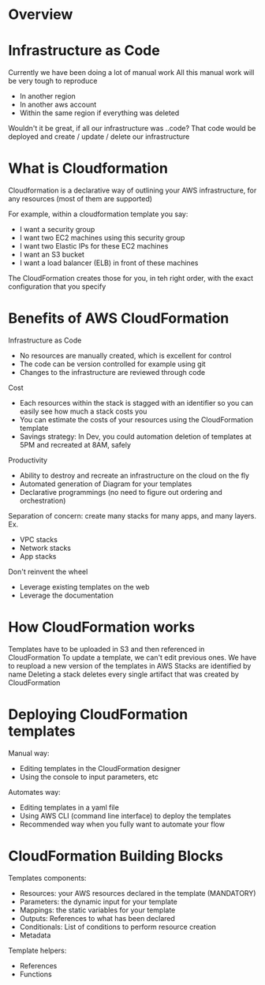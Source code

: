# Overview

# Infrastructure as Code

Currently we have been doing a lot of manual work
All this manual work will be very tough to reproduce
- In another region
- In another aws account 
- Within the same region if everything was deleted

Wouldn't it be great, if all our infrastructure was ..code?
That code would be deployed and create / update / delete our infrastructure

# What is Cloudformation

Cloudformation is a declarative way of outlining your AWS infrastructure, for any resources (most of them are supported)

For example, within a cloudformation template you say:
- I want a security group
- I want two EC2 machines using this security group
- I want two Elastic IPs for these EC2 machines 
- I want an S3 bucket
- I want a load balancer (ELB) in front of these machines

The CloudFormation creates those for you, in teh right order, with the exact configuration that you specify

# Benefits of AWS CloudFormation

Infrastructure as Code
- No resources are manually created, which is excellent for control
- The code can be version controlled for example using git
- Changes to the infrastructure are reviewed through code

Cost
- Each resources within the stack is stagged with an identifier so you can easily see how much a stack costs you
- You can estimate the costs of your resources using the CloudFormation template
- Savings strategy: In Dev, you could automation deletion of templates at 5PM and recreated at 8AM, safely

Productivity
- Ability to destroy and recreate an infrastructure on the cloud on the fly 
- Automated generation of Diagram for your templates
- Declarative programmings (no need to figure out ordering and orchestration)

Separation of concern: create many stacks for many apps, and many layers. Ex.
- VPC stacks
- Network stacks
- App stacks

Don't reinvent the wheel
- Leverage existing templates on the web
- Leverage the documentation

# How CloudFormation works 

Templates have to be uploaded in S3 and then referenced in CloudFormation
To update a template, we can't edit previous ones. We have to reupload a new version of the templates in AWS
Stacks are identified by name
Deleting a stack deletes every single artifact that was created by CloudFormation

# Deploying CloudFormation templates

Manual way:
- Editing templates in the CloudFormation designer
- Using the console to input parameters, etc

Automates way:
- Editing templates in a yaml file
- Using AWS CLI (command line interface) to deploy the templates
- Recommended way when you fully want to automate your flow 

# CloudFormation Building Blocks 

Templates components:
- Resources: your AWS resources declared in the template (MANDATORY)
- Parameters: the dynamic input for your template
- Mappings: the static variables for your template
- Outputs: References to what has been declared
- Conditionals: List of conditions to perform resource creation
- Metadata

Template helpers:
- References
- Functions




